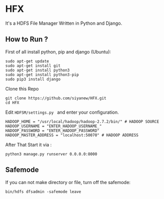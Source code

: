 # HFX
It's a HDFS File Manager Written in Python and Django.

## How to Run ?
First of all install python, pip and django (Ubuntu):
```
sudo apt-get update
sudo apt-get install git
sudo apt-get install python3
sudo apt-get install python3-pip
sudo pip3 install django
```

Clone this Repo
```
git clone https://github.com/siyanew/HFX.git
cd HFX
```

Edit `HDFSM/settings.py ` and enter your configuration.
```
HADOOP_HOME = "/usr/local/hadoop/hadoop-2.7.2/bin/" # HADOOP SOURCE
HADOOP_USERNAME = "ENTER_HADOOP_USERNAME_"
HADOOP_PASSWORD = "ENTER_HADOOP_PASSWORD"
HADOOP_MASTER_ADDRESS = "localhost:50070" # HADOOP ADDRESS
```

After That Start it via :
```
python3 manage.py runserver 0.0.0.0:8000
```

## Safemode
If you can not make directory or file, turn off the safemode:
```
bin/hdfs dfsadmin -safemode leave
```
